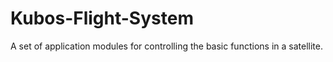 # Kubos-Flight-System
A set of application modules for controlling the basic functions in a satellite.
